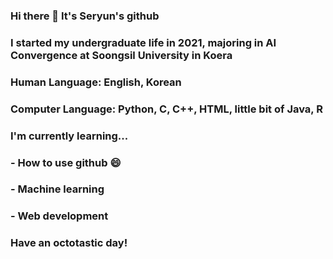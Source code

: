 ### Hi there 👋 It's Seryun's github
### I started my undergraduate life in 2021, majoring in AI Convergence at Soongsil University in Koera
### 
### Human Language: English, Korean
### Computer Language: Python, C, C++, HTML, little bit of Java, R
###
### I'm currently learning...
### - How to use github 😄
### - Machine learning
### - Web development

### Have an octotastic day!

<!--
**kangsr/kangsr** is a ✨ _special_ ✨ repository because its `README.md` (this file) appears on your GitHub profile.

Here are some ideas to get you started:

- 🔭 I’m currently working on ...
- 🌱 I’m currently learning ...
- 👯 I’m looking to collaborate on ...
- 🤔 I’m looking for help with ...
- 💬 Ask me about ...
- 📫 How to reach me: ...
- 😄 Pronouns: ...
- ⚡ Fun fact: ...
-->
